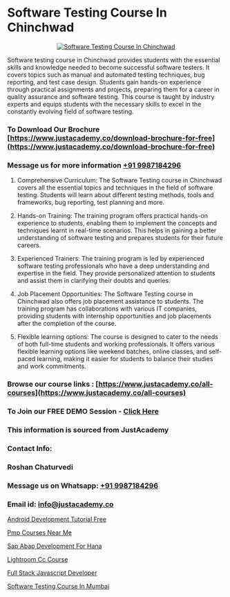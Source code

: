 # Software Testing Course In Chinchwad

<p align="center">
  <a href="https://justacademy.co/program-detail/software-testing">
    <img src="https://justacademy.co/storage2/program_images/1704700438.webp" alt="Software Testing Course In Chinchwad">
  </a>
</p>


Software testing course in Chinchwad provides students with the essential skills and knowledge needed to become successful software testers. It covers topics such as manual and automated testing techniques, bug reporting, and test case design. Students gain hands-on experience through practical assignments and projects, preparing them for a career in quality assurance and software testing. This course is taught by industry experts and equips students with the necessary skills to excel in the constantly evolving field of software testing.
### To Download Our Brochure [https://www.justacademy.co/download-brochure-for-free](https://www.justacademy.co/download-brochure-for-free)
### Message us for more information [+91 9987184296](https://api.whatsapp.com/send?phone=919987184296)
1) Comprehensive Curriculum: The Software Testing course in Chinchwad covers all the essential topics and techniques in the field of software testing. Students will learn about different testing methods, tools and frameworks, bug reporting, test planning and more.

2) Hands-on Training: The training program offers practical hands-on experience to students, enabling them to implement the concepts and techniques learnt in real-time scenarios. This helps in gaining a better understanding of software testing and prepares students for their future careers.

3) Experienced Trainers: The training program is led by experienced software testing professionals who have a deep understanding and expertise in the field. They provide personalized attention to students and assist them in clarifying their doubts and queries.

4) Job Placement Opportunities: The Software Testing course in Chinchwad also offers job placement assistance to students. The training program has collaborations with various IT companies, providing students with internship opportunities and job placements after the completion of the course.

5) Flexible learning options: The course is designed to cater to the needs of both full-time students and working professionals. It offers various flexible learning options like weekend batches, online classes, and self-paced learning, making it easier for students to balance their studies and work commitments.

### Browse our course links : [https://www.justacademy.co/all-courses](https://www.justacademy.co/all-courses) 
### To Join our FREE DEMO Session - [Click Here](https://www.justacademy.co/register-for-course-demo)


### This information is sourced from JustAcademy
### Contact Info:
### Roshan Chaturvedi
### Message us on Whatsapp: [+91 9987184296](https://api.whatsapp.com/send?phone=919987184296)
### Email id: [info@justacademy.co](mailto:info@justacademy.co)
                
[Android Development Tutorial Free](https://www.linkedin.com/pulse/android-development-tutorial-free-software-training-mountain-view-pamxc/)

[Pmp Courses Near Me](https://www.linkedin.com/pulse/pmp-courses-near-me-justacademy-san-jose-qqsnf?trackingId=vfcJAkj3bZ2PrD5dfLuapQ%3D%3D&lipi=urn%3Ali%3Apage%3Ad_flagship3_company_admin%3BNvzTf3fnQO%2BVBqBGA8b0%2Bw%3D%3D)

[Sap Abap Development For Hana](https://medium.com/@roneet705/sap-abap-development-for-hana-75c77596b434)

[Lightroom Cc Course](https://medium.com/@mistersumit961/lightroom-cc-course-49248cadb6b7)

[Full Stack Javascript Developer](https://justacademyin.github.io/Articles/Full-Stack-Javascript-Developer)

[Software Testing Course In Mumbai](https://justacademyin.github.io/Articles/Software-Testing-Course-In-Mumbai)

